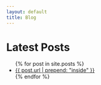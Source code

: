 ```yaml
---
layout: default
title: Blog
---
```

<h1>Latest Posts</h1>

<ul>
  {% for post in site.posts %}
    <li>
      <a href="{{ post.url }}">{{ post.url | prepend: "inside" }}</a>
    </li>
  {% endfor %}
</ul>
